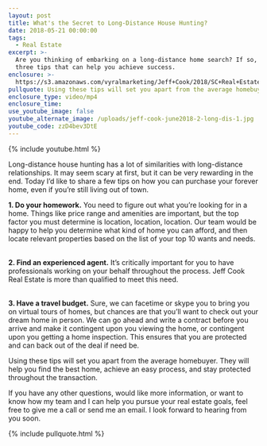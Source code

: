 ```yaml
---
layout: post
title: What's the Secret to Long-Distance House Hunting?
date: 2018-05-21 00:00:00
tags:
  - Real Estate
excerpt: >-
  Are you thinking of embarking on a long-distance home search? If so, there are
  three tips that can help you achieve success.
enclosure: >-
  https://s3.amazonaws.com/vyralmarketing/Jeff+Cook/2018/SC+Real+Estate+Agent-+How+to+Handle+Long+Distance+House+Hunting.mp4
pullquote: Using these tips will set you apart from the average homebuyer.
enclosure_type: video/mp4
enclosure_time:
use_youtube_image: false
youtube_alternate_image: /uploads/jeff-cook-june2018-2-long-dis-1.jpg
youtube_code: zzD4bev3DtE
---
```


{% include youtube.html %}

Long-distance house hunting has a lot of similarities with long-distance relationships. It may seem scary at first, but it can be very rewarding in the end. Today I’d like to share a few tips on how you can purchase your forever home, even if you’re still living out of town.

**1. Do your homework.** You need to figure out what you’re looking for in a home. Things like price range and amenities are important, but the top factor you must determine is location, location, location. Our team would be happy to help you determine what kind of home you can afford, and then locate relevant properties based on the list of your top 10 wants and needs.<br>&nbsp;

**2. Find an experienced agent.** It’s critically important for you to have professionals working on your behalf throughout the process. Jeff Cook Real Estate is more than qualified to meet this need.<br>&nbsp;

**3. Have a travel budget.** Sure, we can facetime or skype you to bring you on virtual tours of homes, but chances are that you’ll want to check out your dream home in person. We can go ahead and write a contract before you arrive and make it contingent upon you viewing the home, or contingent upon you getting a home inspection. This ensures that you are protected and can back out of the deal if need be.

Using these tips will set you apart from the average homebuyer. They will help you find the best home, achieve an easy process, and stay protected throughout the transaction.

If you have any other questions, would like more information, or want to know how my team and I can help you pursue your real estate goals, feel free to give me a call or send me an email. I look forward to hearing from you soon.

{% include pullquote.html %}